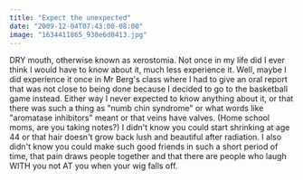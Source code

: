 ```yaml
---
title: "Expect the unexpected"
date: "2009-12-04T07:43:00-08:00"
image: "1634411865_930e6d0413.jpg"
---
```


DRY mouth, otherwise known as xerostomia. Not once in my life did I ever think I would have to know about it, much less experience it. Well, maybe I did experience it once in Mr Berg's class where I had to give an oral report that was not close to being done because I decided to go to the basketball game instead.
Either way I never expected to know anything about it, or that there was such a thing as "numb chin syndrome" or what words like "aromatase inhibitors" meant or that veins have valves.
(Home school moms, are you taking notes?) I didn't know you could start shrinking at age 44 or that hair doesn't grow back lush and beautiful after radiation.
I also didn't know you could make such good friends in such a short period of time, that pain draws people together and that there are people who laugh WITH you not AT you when your wig falls off.